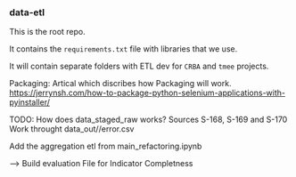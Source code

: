### data-etl

This is the root repo.

It contains the `requirements.txt` file with libraries that we use.

It will contain separate folders with ETL dev for `CRBA` and `tmee` projects.

Packaging: 
Artical which discribes how Packaging will work. 
https://jerrynsh.com/how-to-package-python-selenium-applications-with-pyinstaller/

TODO: 
How does data_staged_raw works? Sources S-168, S-169 and S-170 
Work throught data_out/<run-id>/error.csv

Add the aggregation etl from main_refactoring.ipynb

--> Build evaluation File for Indicator Completness
